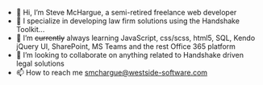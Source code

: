 - 👋 Hi, I’m Steve McHargue, a semi-retired freelance web developer  
- 👀 I specialize in developing law firm solutions using the Handshake Toolkit...
- 🌱 I’m ~~currently~~ always learning JavaScript, css/scss, html5, SQL, Kendo jQuery UI, SharePoint, MS Teams and the rest Office 365 platform
- 💞️ I’m looking to collaborate on anything related to Handshake driven legal solutions
- 📫 How to reach me smchargue@westside-software.com 

<!---
smchargue/smchargue is a ✨ special ✨ repository because its `README.md` (this file) appears on your GitHub profile.
You can click the Preview link to take a look at your changes.
--->
